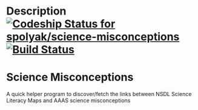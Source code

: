 Description [ ![Codeship Status for spolyak/science-misconceptions](https://www.codeship.io/projects/cc3a2b60-f865-0130-e001-7a7e050a0c1a/status?branch=master)](https://www.codeship.io/projects/1455) [![Build Status](https://travis-ci.org/spolyak/science-misconceptions.png?branch=master)](https://travis-ci.org/spolyak/science-misconceptions)
=====

Science Misconceptions
=====
A quick helper program to discover/fetch the links between NSDL Science Literacy Maps and AAAS science misconceptions
